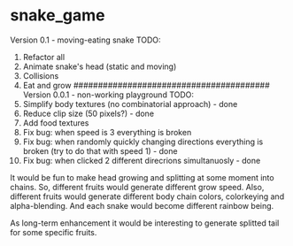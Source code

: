 # snake_game
Version 0.1 - moving-eating snake
TODO:
1. Refactor all
2. Animate snake's head (static and moving)
3. Collisions
4. Eat and grow
########################################
Version 0.0.1 - non-working playground
TODO:
1. Simplify body textures (no combinatorial approach) - done
2. Reduce clip size (50 pixels?) - done
3. Add food textures
4. Fix bug: when speed is 3 everything is broken
5. Fix bug: when randomly quickly changing directions everything is broken (try to do that with speed 1) - done
6. Fix bug: when clicked 2 different direcrions simultanuosly - done



It would be fun to make head growing and splitting at some moment into chains. So, different fruits would generate different grow speed. Also, different fruits would generate different body chain colors, colorkeying 
and alpha-blending. And each snake would become different rainbow being. 

As long-term enhancement it would be interesting to generate splitted tail for some specific fruits.

